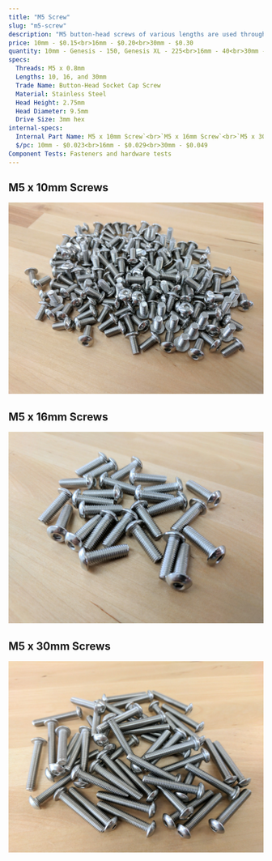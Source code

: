 ```yaml
---
title: "M5 Screw"
slug: "m5-screw"
description: "M5 button-head screws of various lengths are used throughout FarmBot to attach plates and 3D printed parts to extrusions, V-wheels to plates, and other components together. They are usually used in combination with M5 washers, and terminated with an M5 tee nut or locknut. The button head provides a wide bearing surface, a low-profile head, and a finished appearance. Length is measured from under the head."
price: 10mm - $0.15<br>16mm - $0.20<br>30mm - $0.30
quantity: 10mm - Genesis - 150, Genesis XL - 225<br>16mm - 40<br>30mm - 45
specs:
  Threads: M5 x 0.8mm
  Lengths: 10, 16, and 30mm
  Trade Name: Button-Head Socket Cap Screw
  Material: Stainless Steel
  Head Height: 2.75mm
  Head Diameter: 9.5mm
  Drive Size: 3mm hex
internal-specs:
  Internal Part Name: M5 x 10mm Screw`<br>`M5 x 16mm Screw`<br>`M5 x 30mm Screw
  $/pc: 10mm - $0.023<br>16mm - $0.029<br>30mm - $0.049
Component Tests: Fasteners and hardware tests
---
```


## M5 x 10mm Screws

![m5x10](_images/m5x10.jpg)

## M5 x 16mm Screws

![m5x16](_images/m5x16.jpg)

## M5 x 30mm Screws

![m5x30](_images/m5x30.jpg)
